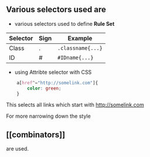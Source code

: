 ## Various selectors used are 

- various selectors used to define <b> Rule Set </b>

|Selector|Sign|Example|
|--------|----|-------|
|Class|.|`.classname{...}`| 
|ID|#|`#IDname{...}`|

- using Attribte selector with CSS
```css
    a[href^="http://somelink.com"]{
        color: green;
    }
```
This selects all links which start with 
 http://somelink.com
 
For more narrowing down the style 
## [[combinators]] 
are used. 






